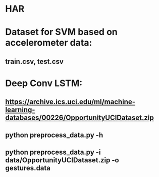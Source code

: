 # HAR

# Dataset for SVM based on accelerometer data:

## train.csv, test.csv

# Deep Conv LSTM: 

## https://archive.ics.uci.edu/ml/machine-learning-databases/00226/OpportunityUCIDataset.zip
## python preprocess_data.py -h
## python preprocess_data.py -i data/OpportunityUCIDataset.zip -o gestures.data
